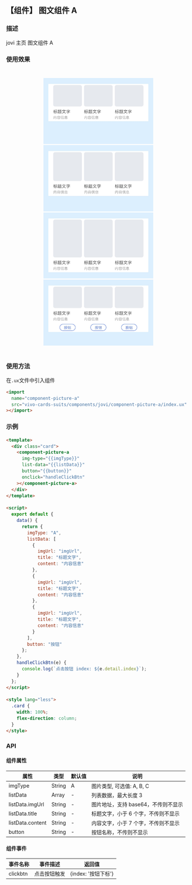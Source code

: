 ## 【组件】 图文组件 A

### 描述

jovi 主页 图文组件 A

### 使用效果

<div style="text-align: center;margin: 40px;">
  <img src="../../assets/jovi-picture-a-1.jpg" style="width:300px" alt="jovi-picture-a-1"/>
  <img src="../../assets/jovi-picture-a-2.jpg" style="width:300px" alt="jovi-picture-a-2"/>
  <img src="../../assets/jovi-picture-a-3.jpg" style="width:300px" alt="jovi-picture-a-3"/>
  <img src="../../assets/jovi-picture-a-4.jpg" style="width:300px" alt="jovi-picture-a-4"/>
</div>

### 使用方法

在`.ux`文件中引入组件

```html
<import
  name="component-picture-a"
  src="vivo-cards-suits/components/jovi/component-picture-a/index.ux"
></import>
```

### 示例

```html
<template>
  <div class="card">
    <component-picture-a
      img-type="{{imgType}}"
      list-data="{{listData}}"
      button="{{button}}"
      onclick="handleClickBtn"
    ></component-picture-a>
  </div>
</template>

<script>
  export default {
    data() {
      return {
        imgType: "A",
        listData: [
          {
            imgUrl: "imgUrl",
            title: "标题文字",
            content: "内容信息"
          },
          {
            imgUrl: "imgUrl",
            title: "标题文字",
            content: "内容信息"
          },
          {
            imgUrl: "imgUrl",
            title: "标题文字",
            content: "内容信息"
          }
        ],
        button: "按钮"
      };
    },
    handleClickBtn(e) {
      console.log(`点击按钮 index: ${e.detail.index}`);
    }
  };
</script>

<style lang="less">
  .card {
    width: 100%;
    flex-direction: column;
  }
</style>
```

### API

#### 组件属性

| 属性             | 类型   | 默认值 | 说明                                |
| ---------------- | ------ | ------ | ----------------------------------- |
| imgType          | String | A      | 图片类型, 可选值: A, B, C           |
| listData         | Array  | -      | 列表数据，最大长度 3                |
| listData.imgUrl  | String | -      | 图片地址，支持 base64，不传则不显示 |
| listData.title   | String | -      | 标题文字，小于 6 个字，不传则不显示 |
| listData.content | String | -      | 内容文字，小于 7 个字，不传则不显示 |
| button           | String | -      | 按钮名称，不传则不显示              |

#### 组件事件

| 事件名称 | 事件描述     | 返回值              |
| -------- | ------------ | ------------------- |
| clickbtn | 点击按钮触发 | {index: '按钮下标'} |
